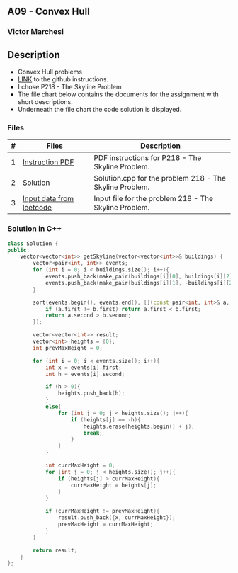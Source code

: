 ## A09 - Convex Hull
### Victor Marchesi

## Description

- Convex Hull problems
- [LINK](https://github.com/rugbyprof/4883-Programming_Techniques/tree/master/Assignments/09-A09) to the github instructions.
- I chose P218 - The Skyline Problem
- The file chart below contains the documents for the assignment with short descriptions.
- Underneath the file chart the code solution is displayed.

### Files

|   #   | Files    | Description                      |
| :---: | -------- | -------------------------------- |
|  1  | [Instruction PDF](./REPLACEME.pdf) | PDF instructions for P218 - The Skyline Problem. |
|  2  | [Solution](./solution.cpp) | Solution.cpp for the problem 218 - The Skyline Problem. |
|  3  | [Input data from leetcode](./input.txt) | Input file for the problem 218 - The Skyline Problem. |

### Solution in C++
```c++
class Solution {
public:
    vector<vector<int>> getSkyline(vector<vector<int>>& buildings) {
        vector<pair<int, int>> events;
        for (int i = 0; i < buildings.size(); i++){
            events.push_back(make_pair(buildings[i][0], buildings[i][2]));
            events.push_back(make_pair(buildings[i][1], -buildings[i][2]));
        }

        sort(events.begin(), events.end(), [](const pair<int, int>& a, const pair<int, int>& b){
            if (a.first != b.first) return a.first < b.first;
            return a.second > b.second;
        });

        vector<vector<int>> result;
        vector<int> heights = {0};
        int prevMaxHeight = 0;

        for (int i = 0; i < events.size(); i++){
            int x = events[i].first;
            int h = events[i].second;

            if (h > 0){
                heights.push_back(h);
            } 
            else{
                for (int j = 0; j < heights.size(); j++){
                    if (heights[j] == -h){
                        heights.erase(heights.begin() + j);
                        break;
                    }
                }
            }

            int currMaxHeight = 0;
            for (int j = 0; j < heights.size(); j++){
                if (heights[j] > currMaxHeight){
                    currMaxHeight = heights[j];
                }
            }

            if (currMaxHeight != prevMaxHeight){
                result.push_back({x, currMaxHeight});
                prevMaxHeight = currMaxHeight;
            }
        }

        return result;
    }
};
```